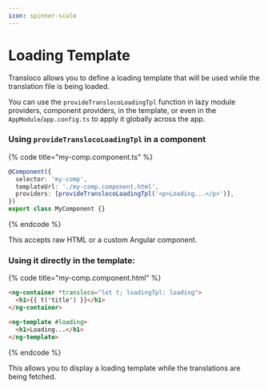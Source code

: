 ```yaml
---
icon: spinner-scale
---
```


# Loading Template

Transloco allows you to define a loading template that will be used while the translation file is being loaded.

You can use the `provideTranslocoLoadingTpl` function in lazy module providers, component providers, in the template, or even in the `AppModule`/`app.config.ts` to apply it globally across the app.

### Using `provideTranslocoLoadingTpl` in a component

{% code title="my-comp.component.ts" %}
```typescript
@Component({
  selector: 'my-comp',
  templateUrl: './my-comp.component.html',
  providers: [provideTranslocoLoadingTpl('<p>Loading...</p>')],
})
export class MyComponent {}
```
{% endcode %}

This accepts raw HTML or a custom Angular component.

### Using it directly in the template:

{% code title="my-comp.component.html" %}
```html
<ng-container *transloco="let t; loadingTpl: loading">
  <h1>{{ t('title') }}</h1>
</ng-container>

<ng-template #loading>
  <h1>Loading...</h1>
</ng-template>
```
{% endcode %}

This allows you to display a loading template while the translations are being fetched.
